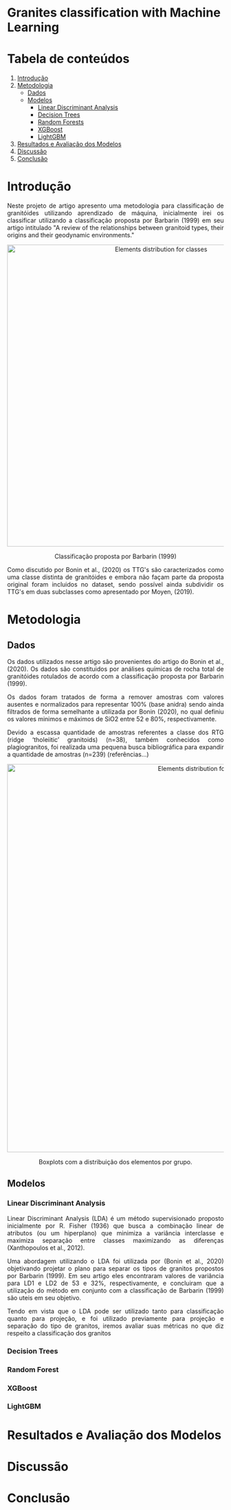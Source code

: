 <h1>Granites classification with Machine Learning</h1>
 



# Tabela de conteúdos 

1. [Introdução](https://github.com/CaioBrainer/Granites_classification_with_Machine_Learning#introducao)  
2. [Metodologia](https://github.com/CaioBrainer/Granites_classification_with_Machine_Learning#metodologia)
   - [Dados](https://github.com/CaioBrainer/Granites_classification_with_Machine_Learning#dados)
   - [Modelos](https://github.com/CaioBrainer/Granites_classification_with_Machine_Learning#modelos)
     - [Linear Discriminant Analysis](https://github.com/CaioBrainer/Granites_classification_with_Machine_Learning#linear-discriminant-analysis)
     - [Decision Trees](https://github.com/CaioBrainer/Granites_classification_with_Machine_Learning#decision-trees)
     - [Random Forests](https://github.com/CaioBrainer/Granites_classification_with_Machine_Learning#random-forests)
     - [XGBoost](https://github.com/CaioBrainer/Granites_classification_with_Machine_Learning#xgboost)
     - [LightGBM](https://github.com/CaioBrainer/Granites_classification_with_Machine_Learning#lightlgbm)
3. [Resultados e Avaliação dos Modelos](https://github.com/CaioBrainer/Granites_classification_with_Machine_Learning#resultados-e-avaliação-dos-modelos)
4. [Discussão](https://github.com/CaioBrainer/Granites_classification_with_Machine_Learning#discussao)
5. [Conclusão](https://github.com/CaioBrainer/Granites_classification_with_Machine_Learning#conclusão)

# Introdução
<p align="justify">
Neste projeto de artigo apresento uma metodologia para classificação de granitóides utilizando aprendizado de máquina, inicialmente irei os classificar
utilizando a classificação proposta por Barbarin (1999) em seu artigo intitulado "A review of the relationships between granitoid types, their origins and their geodynamic environments."
</p>

<p align="center">
<img width="700" alt="Elements distribution for classes" src="https://user-images.githubusercontent.com/92734524/228396070-90be1d23-8a27-475c-9582-e2fe1baa9a13.jpg">
</p>

<p align="center">
Classificação proposta por Barbarin (1999)
</p>

<p align="justify">
Como discutido por Bonin et al., (2020) os TTG's são caracterizados como uma classe distinta de granitóides e embora não façam parte da proposta original
foram incluidos no dataset, sendo possível ainda subdividir os TTG's em duas subclasses como apresentado por Moyen, (2019). 
</p>

# Metodologia
<p align="justify">
</p>

## Dados
<p align="justify">Os dados utilizados nesse artigo são provenientes do artigo do Bonin et al., (2020). Os dados são constituidos por análises químicas de rocha total de granitóides rotulados de acordo com a classificação proposta por Barbarin (1999). </p>

<p align="justify">Os dados foram tratados de forma a remover amostras com valores ausentes e normalizados para representar 100% (base anidra) sendo ainda filtrados de forma semelhante a utilizada por Bonin (2020), no qual definiu os valores minimos e máximos de SiO2 entre 52 e 80%, respectivamente.</p> 

<p align="justify">Devido a escassa quantidade de amostras referentes a classe dos RTG (ridge
‘tholeiitic’ granitoids) (n=38), também conhecidos como plagiogranitos, foi realizada uma pequena busca bibliográfica para expandir a quantidade de amostras (n=239) (referências...)
</p>

<p align="center">
<img width="900" alt="Elements distribution for classes" src="https://user-images.githubusercontent.com/92734524/228398274-e50e1c58-11a7-423a-b4ca-4311b532be6e.jpeg">
</p>

<p align="center">
Boxplots com a distribuição dos elementos por grupo.
</p>

## Modelos

### Linear Discriminant Analysis
<p align="justify">Linear Discriminant Analysis (LDA) é um método supervisionado proposto inicialmente por R. Fisher (1936) que busca a combinação linear de atributos (ou um hiperplano) que minimiza a variância interclasse e maximiza separação entre classes maximizando as diferenças (Xanthopoulos et al., 2012).</p> 

<p align="justify">Uma abordagem utilizando o LDA foi utilizada por (Bonin et al., 2020) objetivando projetar o plano para separar os tipos de granitos propostos por Barbarin (1999). Em seu artigo eles encontraram valores de variância para LD1 e LD2 de 53 e 32%, respectivamente, e concluiram que a utilização do método em conjunto com a classificação de Barbarin (1999) são uteis em seu objetivo.</p>

<p align="justify">Tendo em vista que o LDA pode ser utilizado tanto para classificação quanto para projeção, e foi utilizado previamente para projeção e separação do tipo de granitos, iremos avaliar suas métricas no que diz respeito a classificação dos granitos</p>

### Decision Trees

### Random Forest

### XGBoost

### LightGBM

<p align="justify"> </p>

# Resultados e Avaliação dos Modelos
<p align="justify"></p>

# Discussão
# Conclusão


